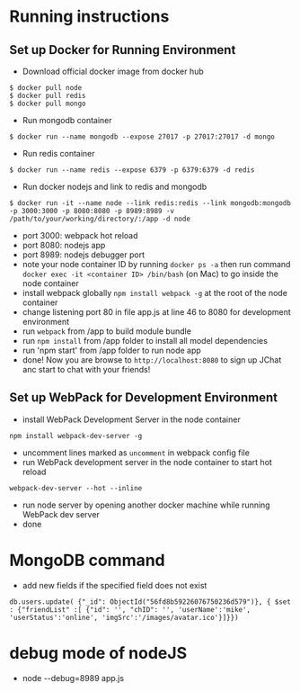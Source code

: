Running instructions
===============================================
Set up Docker for Running Environment
-----------------------------------------------
- Download official docker image from docker hub
```
$ docker pull node
$ docker pull redis
$ docker pull mongo
```
- Run mongodb container
```
$ docker run --name mongodb --expose 27017 -p 27017:27017 -d mongo
```
- Run redis container
```
$ docker run --name redis --expose 6379 -p 6379:6379 -d redis
```
- Run docker nodejs and link to redis and mongodb
```
$ docker run -it --name node --link redis:redis --link mongodb:mongodb -p 3000:3000 -p 8080:8080 -p 8989:8989 -v /path/to/your/working/directory/:/app -d node
```
- port 3000: webpack hot reload
- port 8080: nodejs app
- port 8989: nodejs debugger port
- note your node container ID by running `docker ps -a` then run command `docker exec -it <container ID> /bin/bash` (on Mac) to go inside the node container
- install webpack globally `npm install webpack -g` at the root of the node container
- change listening port 80 in file app.js at line 46 to 8080 for development environment
- run `webpack` from /app to build module bundle
- run `npm install` from /app folder to install all model dependencies
- run 'npm start' from /app folder to run node app
- done! Now you are browse to `http://localhost:8080` to sign up JChat anc start to chat with your friends!

Set up WebPack for Development Environment
------------------------------------------------
- install WebPack Development Server in the node container
```
npm install webpack-dev-server -g
```
- uncomment lines marked as `uncomment` in webpack config file
- run WebPack development server in the node container to start hot reload
```
webpack-dev-server --hot --inline
```
- run node server by opening another docker machine while running WebPack dev server
- done

MongoDB command
================================================
- add new fields if the specified field does not exist
```
db.users.update( {"_id": ObjectId("56fd8b59226076750236d579")}, { $set : {"friendList" :[ {"id": '', "chID": '', 'userName':'mike', 'userStatus':'online', 'imgSrc':'/images/avatar.ico'}]}})
```

debug mode of nodeJS
================================================
- node --debug=8989 app.js
